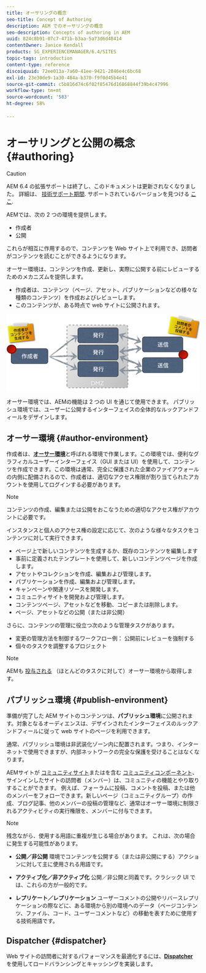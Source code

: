 ```yaml
---
title: オーサリングの概念
seo-title: Concept of Authoring
description: AEM でのオーサリングの概念
seo-description: Concepts of authoring in AEM
uuid: 824c8b91-07c7-471b-b3aa-5a73d6d48414
contentOwner: Janice Kendall
products: SG_EXPERIENCEMANAGER/6.4/SITES
topic-tags: introduction
content-type: reference
discoiquuid: 72ee013a-7a60-41ee-9421-2846e4c6bc68
exl-id: 23e30de9-1a30-484a-b370-f9f0d45b4e41
source-git-commit: c5b816d74c6f02f85476d16868844f39b4c47996
workflow-type: tm+mt
source-wordcount: '583'
ht-degree: 58%

---
```


# オーサリングと公開の概念{#authoring}

>[!CAUTION]
>
>AEM 6.4 の拡張サポートは終了し、このドキュメントは更新されなくなりました。 詳細は、 [技術サポート期間](https://helpx.adobe.com/jp/support/programs/eol-matrix.html). サポートされているバージョンを見つける [ここ](https://experienceleague.adobe.com/docs/?lang=ja).

AEMでは、次の 2 つの環境を提供します。

* 作成者
* 公開

これらが相互に作用するので、コンテンツを Web サイト上で利用でき、訪問者がコンテンツを読むことができるようになります。

オーサー環境は、コンテンツを作成、更新し、実際に公開する前にレビューするためのメカニズムを提供します。

* 作成者は、コンテンツ（ページ、アセット、パブリケーションなどの様々な種類のコンテンツ）を作成およびレビューします。
* このコンテンツが、ある時点で web サイトに公開されます。

![chlimage_1-289](assets/chlimage_1-289.png)

オーサー環境では、AEMの機能は 2 つの UI を通じて使用できます。 パブリッシュ環境では、ユーザーに公開するインターフェイスの全体的なルックアンドフィールをデザインします。

## オーサー環境 {#author-environment}

作成者は、**[オーサー環境](/help/sites-authoring/home.md)**&#x200B;と呼ばれる環境で作業します。この環境では、便利なグラフィカルユーザーインターフェイス（GUI または UI）を使用して、コンテンツを作成できます。この環境は通常、完全に保護された企業のファイアウォールの内側に配備されるので、作成者は、適切なアクセス権限が割り当てられたアカウントを使用してログインする必要があります。

>[!NOTE]
>
>コンテンツの作成、編集または公開をおこなうための適切なアクセス権がアカウントに必要です。

インスタンスと個人のアクセス権の設定に応じて、次のような様々なタスクをコンテンツに対して実行できます。

* ページ上で新しいコンテンツを生成するか、既存のコンテンツを編集します
* 事前に定義されたテンプレートを使用して、新しいコンテンツページを作成します。
* アセットやコレクションを作成、編集および管理します。
* パブリケーションを作成、編集および管理します。
* キャンペーンや関連リソースを開発します。
* コミュニティサイトを開発および管理します。
* コンテンツページ、アセットなどを移動、コピーまたは削除します。
* ページ、アセットなどの公開（または非公開）

さらに、コンテンツの管理に役立つ次のような管理タスクがあります。

* 変更の管理方法を制御するワークフロー例： 公開前にレビューを強制する
* 個々のタスクを調整するプロジェクト

>[!NOTE]
>
>AEMも [投与される](/help/sites-administering/home.md) （ほとんどのタスクに対して）オーサー環境から取得します。

## パブリッシュ環境 {#publish-environment}

準備が完了した AEM サイトのコンテンツは、**パブリッシュ環境**&#x200B;に公開されます。対象となるオーディエンスは、デザインされたインターフェイスのルックアンドフィールに従って web サイトのページを利用できます。

通常、パブリッシュ環境は非武装化ゾーン内に配置されます。つまり、インターネットで使用できますが、内部ネットワークの完全な保護を受けることはなくなります。

AEMサイトが [コミュニティサイト](/help/communities/overview.md)またはを含む [コミュニティコンポーネント](/help/communities/author-communities.md)、サインインしたサイトの訪問者（メンバー）は、コミュニティの機能とやり取りすることができます。 例えば、フォーラムに投稿、コメントを投稿、または他のメンバーをフォローできます。新しいページ（コミュニティグループ）の作成、ブログ記事、他のメンバーの投稿の管理など、通常はオーサー環境に制限されるアクティビティの実行権限を、メンバーに付与できます。

>[!NOTE]
>
>残念ながら、使用する用語に重複が生じる場合があります。 これは、次の場合に発生する可能性があります。
>
>* **公開／非公開**
   >  環境でコンテンツを公開する（または非公開にする）アクションに対して主に使用される用語です。
>
>* **アクティブ化／非アクティブ化**
   >  公開／非公開と同義です。クラシック UI では、これらの方が一般的です。
>
>* **レプリケート／レプリケーション**
   >  ユーザーコメントの公開やリバースレプリケーションの際などに、ある環境から別の環境へのデータ（ページコンテンツ、ファイル、コード、ユーザーコメントなど）の移動を表すために使用する技術用語です。
>


## Dispatcher {#dispatcher}

Web サイトの訪問者に対するパフォーマンスを最適化するには、**[Dispatcher](https://helpx.adobe.com/jp/experience-manager/brand-portal/user-guide.html)** を使用してロードバランシングとキャッシングを実装します。
